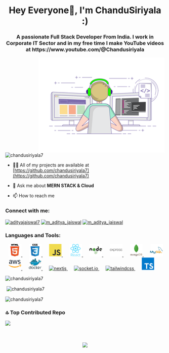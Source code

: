 <h1 align="center">
  Hey Everyone👋, I'm ChanduSiriyala :)
</h1>

<h3 align="center">A passionate Full Stack Developer  From India. I work in Corporate IT Sector and in my free time I make YouTube videos at https://www.youtube.com/@Chandusiriyala</h3>
<img align="right" alt="Coding" width="400" src="https://raw.githubusercontent.com/devSouvik/devSouvik/master/gif3.gif">

<p align="left"> <img src="https://komarev.com/ghpvc/?username=chandusiriyala7&label=Profile%20views&color=0e75b6&style=flat" alt="chandusiriyala7" /> </p>

- 👨‍💻 All of my projects are available at [https://github.com/chandusiriyala7](https://github.com/chandusiriyala7)

- 💬 Ask me about **MERN STACK & Cloud**

- 📫 How to reach me 


<h3 align="left">Connect with me:</h3>
<p align="left">
<a href="https://linkedin.com/in/chandusiriyala7" target="blank"><img align="center" src="https://raw.githubusercontent.com/rahuldkjain/github-profile-readme-generator/master/src/images/icons/Social/linked-in-alt.svg" alt="adityajaiswal7" height="30" width="40" /></a>
<a href="https://instagram.com/chandusiriyala" target="blank"><img align="center" src="https://raw.githubusercontent.com/rahuldkjain/github-profile-readme-generator/master/src/images/icons/Social/instagram.svg" alt="m_aditya_jaiswal" height="30" width="40" /></a>
<a href="https://www.youtube.com/channel/chandusiriyala" target="blank"><img align="center" src="https://raw.githubusercontent.com/rahuldkjain/github-profile-readme-generator/master/src/images/icons/Social/youtube.svg" alt="m_aditya_jaiswal" height="30" width="40" /></a>
  
</p>

<h3 align="left">Languages and Tools:</h3>
<p align="left"> 
  <a href="https://www.w3.org/html/" target="_blank" rel="noreferrer" style="flex: 1 1 auto; text-align: center; margin: 10px;">
    <img src="https://raw.githubusercontent.com/devicons/devicon/master/icons/html5/html5-original-wordmark.svg" alt="html5" width="40" height="40"/> 
  </a> 
  <a href="https://www.w3schools.com/css/" target="_blank" rel="noreferrer" style="flex: 1 1 auto; text-align: center; margin: 10px;">
    <img src="https://raw.githubusercontent.com/devicons/devicon/master/icons/css3/css3-original-wordmark.svg" alt="css3" width="40" height="40"/> 
  </a> 
  <a href="https://www.javascript.com/" target="_blank" rel="noreferrer" style="flex: 1 1 auto; text-align: center; margin: 10px;">
    <img src="https://raw.githubusercontent.com/devicons/devicon/master/icons/javascript/javascript-original.svg" alt="javascript" width="40" height="40"/> 
  </a> 
  <a href="https://reactjs.org/" target="_blank" rel="noreferrer" style="flex: 1 1 auto; text-align: center; margin: 10px;">
    <img src="https://raw.githubusercontent.com/devicons/devicon/master/icons/react/react-original-wordmark.svg" alt="react" width="40" height="40"/> 
  </a> 
  <a href="https://nodejs.org/en/" target="_blank" rel="noreferrer" style="flex: 1 1 auto; text-align: center; margin: 10px;">
    <img src="https://raw.githubusercontent.com/devicons/devicon/master/icons/nodejs/nodejs-original-wordmark.svg" alt="nodejs" width="40" height="40"/> 
  </a> 
  <a href="https://expressjs.com/" target="_blank" rel="noreferrer" style="flex: 1 1 auto; text-align: center; margin: 10px;">
    <img src="https://raw.githubusercontent.com/devicons/devicon/master/icons/express/express-original-wordmark.svg" alt="expressjs" width="40" height="40"/> 
  </a> 
  <a href="https://www.mongodb.com/" target="_blank" rel="noreferrer" style="flex: 1 1 auto; text-align: center; margin: 10px;">
    <img src="https://raw.githubusercontent.com/devicons/devicon/master/icons/mongodb/mongodb-original-wordmark.svg" alt="mongodb" width="40" height="40"/> 
  </a> 
  <a href="https://www.mysql.com/" target="_blank" rel="noreferrer" style="flex: 1 1 auto; text-align: center; margin: 10px;">
    <img src="https://raw.githubusercontent.com/devicons/devicon/master/icons/mysql/mysql-original-wordmark.svg" alt="mysql" width="40" height="40"/> 
  </a> 
  <a href="https://aws.amazon.com/" target="_blank" rel="noreferrer" style="flex: 1 1 auto; text-align: center; margin: 10px;">
    <img src="https://raw.githubusercontent.com/devicons/devicon/master/icons/amazonwebservices/amazonwebservices-original-wordmark.svg" alt="aws" width="40" height="40"/> 
  </a> 
  <a href="https://www.docker.com/" target="_blank" rel="noreferrer" style="flex: 1 1 auto; text-align: center; margin: 10px;">
    <img src="https://raw.githubusercontent.com/devicons/devicon/master/icons/docker/docker-original-wordmark.svg" alt="docker" width="40" height="40"/> 
  </a> 
  <a href="https://nextjs.org/" target="_blank" rel="noreferrer" style="flex: 1 1 auto; text-align: center; margin: 10px;">
    <img src="https://upload.wikimedia.org/wikipedia/commons/8/8e/Nextjs-logo.svg" alt="nextjs" width="40" height="40"/> 
  </a> 
  <a href="https://socket.io/" target="_blank" rel="noreferrer" style="flex: 1 1 auto; text-align: center; margin: 10px;">
    <img src="https://upload.wikimedia.org/wikipedia/commons/9/96/Socket-io.svg" alt="socket.io" width="40" height="40"/> 
  </a> 
  <a href="https://tailwindcss.com/" target="_blank" rel="noreferrer" style="flex: 1 1 auto; text-align: center; margin: 10px;">
    <img src="https://www.vectorlogo.zone/logos/tailwindcss/tailwindcss-icon.svg" alt="tailwindcss" width="40" height="40"/> 
  </a> 
  <a href="https://www.typescriptlang.org/" target="_blank" rel="noreferrer" style="flex: 1 1 auto; text-align: center; margin: 10px;">
    <img src="https://raw.githubusercontent.com/devicons/devicon/master/icons/typescript/typescript-original.svg" alt="typescript" width="40" height="40"/> 
  </a> 
</p>



<p><img align="center" src="https://github-readme-stats.vercel.app/api/top-langs?username=chandusiriyala7&show_icons=true&locale=en&layout=compact" alt="chandusiriyala7" /></p>

<p>&nbsp;<img align="center" src="https://github-readme-stats.vercel.app/api?username=chandusiriyala7&show_icons=true&locale=en" alt="chandusiriyala7" /></p>

<p><img align="center" src="https://github-readme-streak-stats.herokuapp.com/?user=chandusiriyala7&" alt="chandusiriyala7" /></p>

### 🔝 Top Contributed Repo
![](https://github-contributor-stats.vercel.app/api?username=chandusiriyala7&limit=5&theme=flat&combine_all_yearly_contributions=true)
 
<h1 align="center">
  <img src="https://readme-typing-svg.herokuapp.com/?font=Righteous&size=35&center=true&vCenter=true&width=1000&height=70&duration=4000&lines=Hey+Thank+you+👋,+For+Visiting+ChanduSiriyala!+Profile"/>
</h1>

